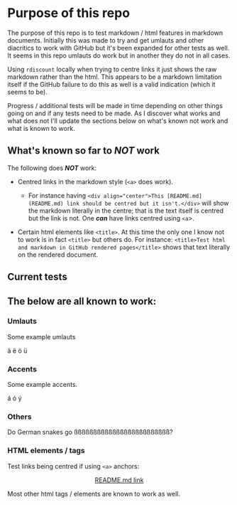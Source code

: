 <html>
<head>
</head>

# Purpose of this repo

The purpose of this repo is to test markdown / html features in markdown
documents. Initially this was made to try and get umlauts and other diacritics
to work with GitHub but it's been expanded for other tests as well. It seems in
this repo umlauts do work but in another they do not in all cases. 

Using `rdiscount` locally when trying to centre links it just shows the raw
markdown rather than the html. This appears to be a markdown limitation itself
if the GitHub failure to do this as well is a valid indication (which it seems
to be).

Progress / additional tests will be made in time depending on other things going
on and if any tests need to be made. As I discover what works and what does not
I'll update the sections below on what's known not work and what is known to
work.

## What's known so far to _NOT_ work

The following does _**NOT**_ work:

- Centred links in the markdown style (`<a>` does work).
    * For instance having `<div align="center">This [README.md](README.md) link
    should be centred but it isn't.</div>` will show the markdown literally in
    the centre; that is the text itself is centred but the link is not. One
    _**can**_ have links centred using `<a`>.

- Certain html elements like `<title>`. At this time the only one I know not to
work is in fact `<title>` but others do. For instance: `<title>Test html and
markdown in GitHub rendered pages</title>` shows that text literally on the
rendered document.

## Current tests


## The below are all known to work:

### Umlauts

Some example umlauts

ä ë ö ü

### Accents

Some example accents.

á ó ý

### Others

Do German snakes go ßßßßßßßßßßßßßßßßßßßßßßßßß?


### HTML elements / tags

Test links being centred if using `<a>` anchors:

<div align="center"><a href="README.md">README.md link</a></div>

Most other html tags / elements are known to work as well.

</html>
